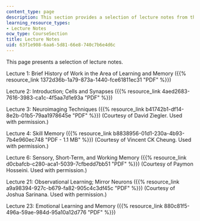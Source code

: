 ```yaml
---
content_type: page
description: This section provides a selection of lecture notes from the course.
learning_resource_types:
- Lecture Notes
ocw_type: CourseSection
title: Lecture Notes
uid: 63f1e908-6aa6-5d81-66e8-740c7b6e4d6c
---
```


This page presents a selection of lecture notes.

Lecture 1: Brief History of Work in the Area of Learning and Memory ({{% resource_link 1372d36b-1a79-873a-1440-fce61811ec31 "PDF" %}})

Lecture 2: Introduction; Cells and Synapses ({{% resource_link 4aed2683-7616-3983-ca1c-4f5aa7d1e93a "PDF" %}})

Lecture 3: Neuroimaging Techniques ({{% resource_link b41742b1-df14-8e2b-01b5-79aa1978645e "PDF" %}}) (Courtesy of David Ziegler. Used with permission.)

Lecture 4: Skill Memory ({{% resource_link b8838956-01d1-230a-4b93-7b4e960ec748 "PDF - 1.1 MB" %}}) (Courtesy of Vincent CK Cheung. Used with permission.)

Lecture 6: Sensory, Short-Term, and Working Memory ({{% resource_link d0cbafcb-c280-aca1-5039-7cfbedd7bb51 "PDF" %}}) (Courtesy of Paymon Hosseini. Used with permission.)

Lecture 21: Observational Learning; Mirror Neurons ({{% resource_link a9a98394-927c-b679-fa82-905c4c3df45c "PDF" %}}) (Courtesy of Joshua Sarinana. Used with permission.)

Lecture 23: Emotional Learning and Memory ({{% resource_link 880c81f5-496a-59ae-984d-95a10a12d776 "PDF" %}})